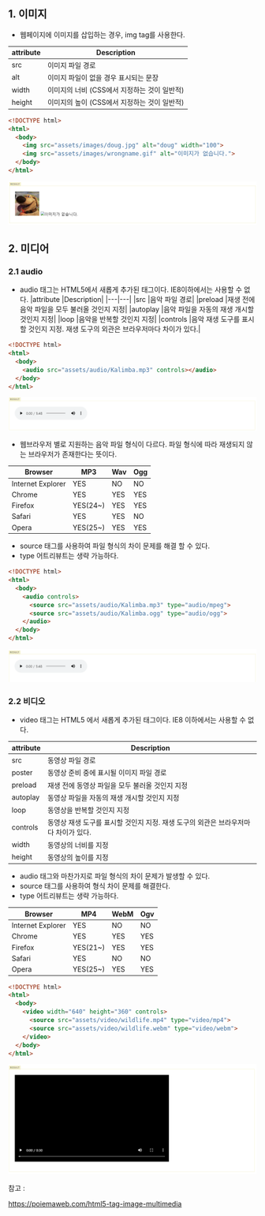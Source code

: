 ## 1. 이미지
- 웹페이지에 이미지를 삽입하는 경우, img tag를 사용한다.

|attribute	|Description|
|---|---|
|src	|이미지 파일 경로|
|alt	|이미지 파일이 없을 경우 표시되는 문장|
|width	|이미지의 너비 (CSS에서 지정하는 것이 일반적)|
|height	|이미지의 높이 (CSS에서 지정하는 것이 일반적)|

```html
<!DOCTYPE html>
<html>
  <body>
    <img src="assets/images/doug.jpg" alt="doug" width="100">
    <img src="assets/images/wrongname.gif" alt="이미지가 없습니다.">
  </body>
</html>
```

![](../assets/html7_1.PNG)

## 2. 미디어
### 2.1 audio
- audio 태그는 HTML5에서 새롭게 추가된 태그이다. IE8이하에서는 사용할 수 없다.
|attribute	|Description|
|---|---|
|src	|음악 파일 경로|
|preload	|재생 전에 음악 파일을 모두 불러올 것인지 지정|
|autoplay	|음악 파일을 자동의 재생 개시할 것인지 지정|
|loop	|음악을 반복할 것인지 지정|
|controls	|음악 재생 도구를 표시할 것인지 지정. 재생 도구의 외관은 브라우저마다 차이가 있다.|

```html
<!DOCTYPE html>
<html>
  <body>
    <audio src="assets/audio/Kalimba.mp3" controls></audio>
  </body>
</html>
```
![](../assets/html7_2.PNG)

- 웹브라우저 별로 지원하는 음악 파일 형식이 다르다. 파일 형식에 따라 재생되지 않는 브라우저가 존재한다는 뜻이다.

|Browser	|MP3	|Wav	|Ogg|
|---|---|---|---|
|Internet Explorer	|YES	|NO	|NO|
|Chrome	|YES	|YES	|YES|
|Firefox	|YES(24~)	|YES	|YES|
|Safari	|YES	|YES	|NO|
|Opera	|YES(25~)	|YES	|YES|

- source 태그를 사용하여 파일 형식의 차이 문제를 해결 할 수 있다.
- type 어트리뷰트는 생략 가능하다.

```html
<!DOCTYPE html>
<html>
  <body>
    <audio controls>
      <source src="assets/audio/Kalimba.mp3" type="audio/mpeg">
      <source src="assets/audio/Kalimba.ogg" type="audio/ogg">
    </audio>
  </body>
</html>
```

![](../assets/html7_3.PNG)

### 2.2 비디오
- video 태그는 HTML5 에서 새롭게 추가된 태그이다. IE8 이하에서는 사용할 수 없다.

|attribute	|Description|
|---|---|
|src	|동영상 파일 경로|
|poster	|동영상 준비 중에 표시될 이미지 파일 경로|
|preload	|재생 전에 동영상 파일을 모두 불러올 것인지 지정|
|autoplay	|동영상 파일을 자동의 재생 개시할 것인지 지정|
|loop	|동영상을 반복할 것인지 지정|
|controls	|동영상 재생 도구를 표시할 것인지 지정. 재생 도구의 외관은 브라우저마다 차이가 있다.|
|width	|동영상의 너비를 지정|
|height	|동영상의 높이를 지정|

- audio 태그와 마찬가지로 파일 형식의 차이 문제가 발생할 수 있다.
- source 태그를 사용하여 형식 차이 문제를 해결한다.
- type 어트리뷰트는 생략 가능하다.

|Browser	|MP4	|WebM	|Ogv|
|---|---|---|---|
|Internet Explorer	|YES	|NO	|NO|
|Chrome	|YES	|YES	|YES|
|Firefox	|YES(21~)	|YES	|YES|
|Safari	|YES	|NO	|NO|
|Opera	|YES(25~)	|YES	|YES|

```html
<!DOCTYPE html>
<html>
  <body>
    <video width="640" height="360" controls>
      <source src="assets/video/wildlife.mp4" type="video/mp4">
      <source src="assets/video/wildlife.webm" type="video/webm">
    </video>
  </body>
</html>
```

![](../assets/html7_4.PNG)

참고 : 

https://poiemaweb.com/html5-tag-image-multimedia

